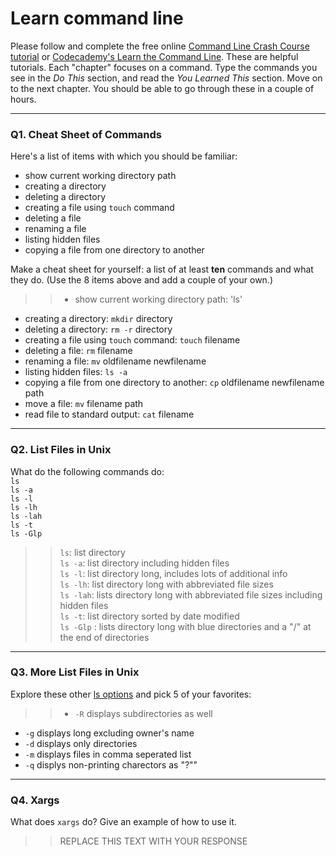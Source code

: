 # Learn command line

Please follow and complete the free online [Command Line Crash Course
tutorial](https://web.archive.org/web/20160708171659/http://cli.learncodethehardway.org/book/) or [Codecademy's Learn the Command Line](https://www.codecademy.com/learn/learn-the-command-line). These are helpful tutorials. Each "chapter" focuses on a command. Type the commands you see in the _Do This_ section, and read the _You Learned This_ section. Move on to the next chapter. You should be able to go through these in a couple of hours.

---

### Q1.  Cheat Sheet of Commands  

Here's a list of items with which you should be familiar:  
* show current working directory path
* creating a directory
* deleting a directory
* creating a file using `touch` command
* deleting a file
* renaming a file
* listing hidden files
* copying a file from one directory to another

Make a cheat sheet for yourself: a list of at least **ten** commands and what they do.  (Use the 8 items above and add a couple of your own.)  

> > * show current working directory path: 'ls'
* creating a directory: `mkdir` directory 
* deleting a directory: `rm -r` directory
* creating a file using `touch` command: `touch` filename
* deleting a file: `rm` filename
* renaming a file: `mv` oldfilename newfilename
* listing hidden files: `ls -a`
* copying a file from one directory to another: `cp` oldfilename newfilename path
* move a file: `mv` filename path
* read file to standard output: `cat` filename
---

### Q2.  List Files in Unix   

What do the following commands do:  
`ls`  
`ls -a`  
`ls -l`  
`ls -lh`  
`ls -lah`  
`ls -t`  
`ls -Glp`  

> > `ls`: list directory   
`ls -a`: list directory including hidden files  
`ls -l`: list directory long, includes lots of additional info  
`ls -lh`: list directory long with abbreviated file sizes  
`ls -lah`: lists directory long with abbreviated file sizes including hidden files  
`ls -t`: list directory sorted by date modified  
`ls -Glp`  : lists directory long with blue directories and a "/" at the end of directories

---

### Q3.  More List Files in Unix  

Explore these other [ls options](http://www.techonthenet.com/unix/basic/ls.php) and pick 5 of your favorites:

> > * `-R` displays subdirectories as well
* `-g` displays long excluding owner's name
* `-d` displays only directories
* `-m` displays files in comma seperated list
* `-q` displys non-printing charectors as "?""

---

### Q4.  Xargs   

What does `xargs` do? Give an example of how to use it.

> > REPLACE THIS TEXT WITH YOUR RESPONSE

 

